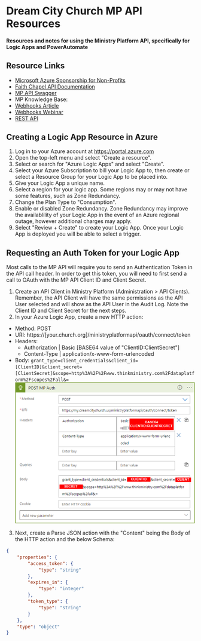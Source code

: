 # Dream City Church MP API Resources
#### Resources and notes for using the Ministry Platform API, specifically for Logic Apps and PowerAutomate

## Resource Links
- [Microsoft Azure Sponsorship for Non-Profits](https://www.microsoft.com/en-us/nonprofits/azure "Microsoft Azure Sponsorship for Non-Profits")
- [Faith Chapel API Documentation](https://github.com/faithchapel/mp-rest-documentation "Faith Chapel API Documentation")
- [MP API Swagger](https://your.church.org/ministryplatformapi/swagger "MP API Swagger")
- MP Knowledge Base:
 - [Webhooks Article](https://www.ministryplatform.com/kb/ministryplatform/advanced-users/extending-the-platform/webhooks "Webhooks")
 - [Webhooks Webinar](https://www.ministryplatform.com/kb/webinars/get-mp-talking-with-webhooks "Webhooks Webinar")
 - [REST API](https://www.ministryplatform.com/kb/develop/rest-api "REST API")
 
## Creating a Logic App Resource in Azure
1. Log in to your Azure account at https://portal.azure.com
2. Open the top-left menu and select "Create a resource".
3. Select or search for "Azure Logic Apps" and select "Create".
4. Select your Azure Subscription to bill your Logic App to, then create or select a Resource Group for your Logic App to be placed into.
5. Give your Logic App a unique name.
6. Select a region for your logic app. Some regions may or may not have some features, such as Zone Redundancy.
7. Change the Plan Type to "Consumption".
8. Enable or disabled Zone Redundancy. Zone Redundancy may improve the availablility of your Logic App in the event of an Azure regional outage, however additional charges may apply.
9. Select "Review + Create" to create your Logic App. Once your Logic App is deployed you will be able to select a trigger.

## Requesting an Auth Token for your Logic App
Most calls to the MP API will require you to send an Authentication Token in the API call header. In order to get this token, you will need to first send a call to OAuth with the MP API Client ID and Client Secret.

1. Create an API Client in Ministry Platform (Administration > API Clients). Remember, the API Client will have the same permissions as the API User selected and will show as the API User in the Audit Log. Note the Client ID and Client Secret for the next steps.
2. In your Azure Logic App, create a new HTTP action:
 - Method: POST
 - URI: https://[your.church.org]/ministryplatformapi/oauth/connect/token
 - Headers:
    - Authorization | Basic [BASE64 value of "ClientID:ClientSecret"]
    - Content-Type | application/x-www-form-urlencoded
 - Body:
`grant_type=client_credentials&client_id=[ClientID]&client_secret=[ClientSecret]&scope=http%3A%2F%2Fwww.thinkministry.com%2Fdataplatform%2Fscopes%2Fall&=`
![](https://raw.githubusercontent.com/Dream-City-Church/mp-api-resources/1b32f13df0a7274f9339f50cec7e6d606f2a730c/screenshots/Azure-Logic-App-HTTP-MP-Auth.png)
3. Next, create a Parse JSON action with the "Content" being the Body of the HTTP action and the below Schema:
```json
{
    "properties": {
        "access_token": {
            "type": "string"
        },
        "expires_in": {
            "type": "integer"
        },
        "token_type": {
            "type": "string"
        }
    },
    "type": "object"
}
```
